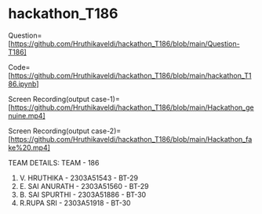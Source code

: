 # hackathon_T186

Question=[https://github.com/Hruthikaveldi/hackathon_T186/blob/main/Question-T186]

Code=[https://github.com/Hruthikaveldi/hackathon_T186/blob/main/hackathon_T186.ipynb]

Screen Recording(output case-1)=[https://github.com/Hruthikaveldi/hackathon_T186/blob/main/Hackathon_genuine.mp4]

Screen Recording(output case-2)=[https://github.com/Hruthikaveldi/hackathon_T186/blob/main/Hackathon_fake%20.mp4]

TEAM DETAILS:
TEAM - 186
1. V. HRUTHIKA - 2303A51543 - BT-29
2. E. SAI ANURATH - 2303A51560 - BT-29
3. B. SAI SPURTHI - 2303A51886 - BT-30
4. R.RUPA SRI - 2303A51918 - BT-30
